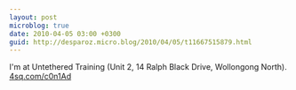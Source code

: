 ```yaml
---
layout: post
microblog: true
date: 2010-04-05 03:00 +0300
guid: http://desparoz.micro.blog/2010/04/05/t11667515879.html
---
```

I'm at Untethered Training (Unit 2, 14 Ralph Black Drive, Wollongong North). [4sq.com/c0n1Ad](http://4sq.com/c0n1Ad)
